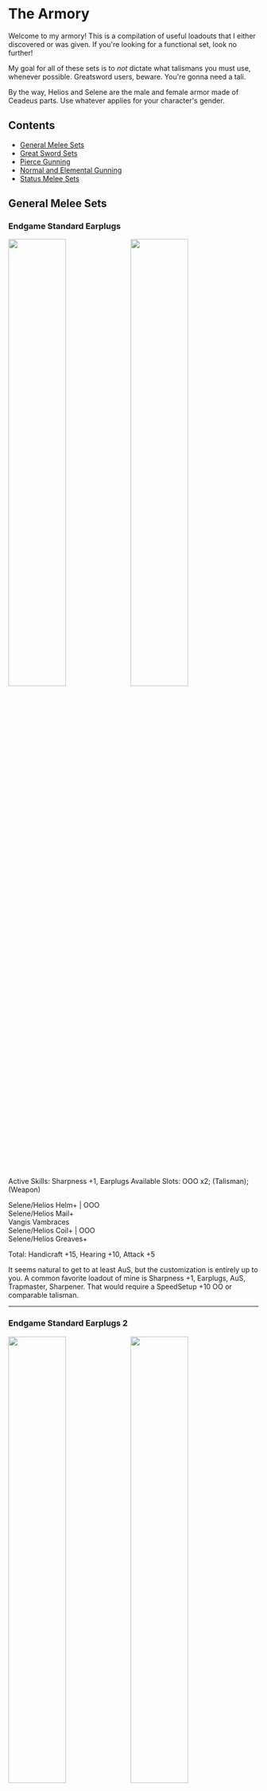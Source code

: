 # The Armory

Welcome to my armory! This is a compilation of useful loadouts that I either discovered or was given. If you're looking for a functional set, look no further!

My goal for all of these sets is to *not* dictate what talismans you must use, whenever possible. Greatsword users, beware. You're gonna need a tali.

By the way, Helios and Selene are the male and female armor made of Ceadeus parts. Use whatever applies for your character's gender.

## Contents

- [General Melee Sets](#general-melee-sets)
- [Great Sword Sets](#great-sword-sets)
- [Pierce Gunning](#pierce-gunning)
- [Normal and Elemental Gunning](#normal-and-elemental-gunning)
- [Status Melee Sets](#status-melee-sets)


## General Melee Sets

### Endgame Standard Earplugs
<p float="left">
<img src="images/endgame-standard-earplugs.png" width="48%">
<img src="images/endgame-standard-earplugs-skills.png" width="48%">
<p float="left">
Active Skills:  Sharpness +1, Earplugs  
Available Slots:  OOO x2; (Talisman); (Weapon)  
  
Selene/Helios Helm+ | OOO  
Selene/Helios Mail+  
Vangis Vambraces  
Selene/Helios Coil+ | OOO  
Selene/Helios Greaves+  

Total:  Handicraft +15, Hearing +10, Attack +5  

It seems natural to get to at least AuS, but the customization is entirely up to you. A common favorite loadout of mine is Sharpness +1, Earplugs, AuS, Trapmaster, Sharpener. That would require a SpeedSetup +10 OO or comparable talisman.

---

### Endgame Standard Earplugs 2
<p float="left">
<img src="images/endgame-standard-earplugs-2.png" width="48%">
<img src="images/endgame-standard-earplugs-2-skills.png" width="48%">
<p float="left">
Active Skills:  Sharpness +1, Earplugs  
Available Slots:  OOO x2; (Talisman); (Weapon)

Selene/Helios Helm+ | OOO  
Selene/Helios Mail+  
Vangis Vambraces  
Selene/Helios Coil  
Vangis Greaves | OOO  

Total:  Handicraft +14, Hearing +10, Attack +6  

Another way to achieve the same loadout as above. The Attack +6 goes really well with a Queen talisman that has C+10 Atk+3 O.

---

### Endgame High Grade Earplugs
<p float="left">
<img src="images/endgame-hge.png" width="48%">
<img src="images/endgame-hge-skills.png" width="48%">
<p float="left">
Active Skills:  (Sharpness +1), High Grade Earplugs  
Available Slots:  OOO x2; (Talisman); (Weapon)

Selene/Helios Helm+ | OOO  
Selene/Helios Mail+  
Vangis Vambraces  
Selene/Helios Coil 
Vangis Greaves | OOO  

Total:  Handicraft +14, Hearing +15, Attack +1  

This is *the* high grade earplugs loadout. Put the handicraft deco in the weapon slot if you can.

If you want a headless one though...

---

### Endgame Scuffed High Grade Earplugs
Active Skills:  Sharpness +1, High Grade Earplugs  
Available Slots:  (Helm); (Talisman); (Weapon)  

None  
Selene/Helios Mail+  
Selene/Helios Vambraces+  
Selene/Helios Coil  
Selene/Helios Greaves(+) 

Total:  Handicraft +15/+16, Hearing +17/+16  

You can swap the HR greaves for the LR greaves if you want.  

Truth is, there's a lot of ways to make less optimal versions of Sharpness+1 and some variety of earplugs. When I first reach HR51, these are the first sets I make by mixing whatever Vangis and Helios I have, and I improvise until I can refine them into Endgame Standard or Endgame HGE.

---

### Endgame Standard No Earplugs
Active Skills:  Sharpness +1, Attack Up (M), Autotracker, Raise Hunger  
Available Slots:  OOO x1; (Talisman); (Weapon)

Vangis Helm  
Vangis Mail  
Vangis Vambraces  
Vangis Coil  
Vangis Greaves | OOO  

Total:  Handicraft +15, Psychic +15, Attack +15  

Yes, this is just full Deviljho. Not many slots to work with. However, if you're willing to lose some Attack, you can get...

---

### Endgame Standard No Earplugs Flexible
Active Skills:  (Sharpness +1), Attack Up S, Detect  
Available Slots:  OOO x2; (Talisman); (Weapon)

Vangis Helm  
Vangis Mail  
Vangis Vambraces  
Selene/Helios Coil+ | OOO  
Vangis Greaves | OOO  

Total:  Handicraft +14, Psychic +12, Attack +12  

In my opinion, losing one level of attack is worth being able to gem in other stuff, like both sharpener and trapmaster just as an example. Also useful is guard, evasion, dung bomb expert, or whatever.  
If you're looking for an evade lancer set, this is it!

---

### Elemental Enjoyers
<p float="left">
<img src="images/elemental-enjoyer.png" width="48%">
<img src="images/elemental-enjoyer-skills.png" width="48%">
<p float="left">
Active Skills:  Sharpness +1, (Element Atk Up), (Attack Up (X))  
Available Slots: (Talisman); (Weapon)

Vangis Helm  
Lagiacrus Mail+ | OOO (Element 4)  
Vangis Vambraces  
Selene/Helios Coil+ | OOO (Handicraft 4)  
Vangis Greaves | OOO (Element 4)  

Total:  Handicraft +15, Element +9, Attack +9  

I'd rather use a standard sharpness mix, but that's me. With a 2 slot weapon and attack god talisman (Attack +7 OO), you can get AuL. Don't forget to finish off the Element +9 and Attack +9 by adding the corresponding decos either in your weapon or your talisman.

---

### Steel Guard Lancing
<p float="left">
<img src="images/steel-guard-lancing.png" width="48%">
<img src="images/steel-guard-lancing-skills.png" width="48%">
<p float="left">
Active Skills:  Sharpness +1, Guard +1, Speed Sharpen

1-Slot Weapon | O (Handicraft 1)  
Vangis Helm  
Vangis Mail  
Steel Vambraces+ | O (Sharpener 2)  
Steel Coil+ | O (Guard 1)  
Vangis Greaves | OOO (Handicraft 4)  
Talisman: Any O or better (Handicraft 1)

Total:  Handicraft +15, Guard +10, Sharpener +10, Attack +7

This is what I have for Guard Lancing that doesn't require a Guard skill in the talisman. You need one more Handicraft point in the tali. Funny enough, C+10 Atk+3 O fits extremely well into this set once more to tack on another C skill as well as AuS, but that is not at all mandatory. 

---

### Alloy+ is Bae
Active Skills:  Critical Eye +2, Trapmaster, Sharpener  
Available Slots:  OO x4; (Talisman); (Weapon)

Alloy Helm+ | OO  
Alloy Mail+ | OO  
Alloy Vambraces+ | OO  
Alloy Coil+ | OO  
Alloy Greaves+  

Total:  Expert +15, Sharpener +10, SpeedSetup +10  

Useful for weapons that don't benefit much from Sharpness +1, such as Flame Tempest and Reaver "Calamity".  
Since Alloy+ already has the best C skills in the game, I just shove Attack 3 gems into everything, but obviously it's up to you.  
Notably, this is available as soon as you unlock HR31! It's a very good progression set.

---

## Great Sword Sets

Okay, these require Crit Draw talismans. I warned you!

### Endgame GS Standard
<p float="left">
<img src="images/endgame-gs-standard.png" width="48%">
<img src="images/endgame-gs-standard-skills.png" width="48%">
<p float="left">
Active Skills:  Sharpness +1, Focus, Critical Draw, Earplugs

Weapon:  Anguish (P) | O (Handicraft 1)  
Baggi Helm+ | OOO (FastCharge 4)  
Selene/Helios Mail+  
Diablos Vambraces+ | OOO (FastCharge 4)  
Vangis Coil  
Selene Greaves+  
Talisman:  Crit Draw +7 O or better

Total:  Handicraft +15, Crit Draw +10, FastCharge +10, Hearing +10

If your Critical Draw talisman is only 7, you could use the very expensive and inferior Alatreon Revolution. If you don't have THAT, then you can use low rank Selene Greaves and not run earplugs.

If you have Crit Draw +6 OO, you can do the following for higher defense...

---

### Endgame GS Standard Redux
Active Skills:  Sharpness +1, Earplugs, Critical Draw, Focus

Anguish (P) | O (Crit Draw 1)  
Selene/Helios Helm+ | OOO (FastCharge 4)  
Selene/Helios Mail+  
Hinata/Yamato Kote+ | OOO (FastCharge 4)  
Selene/Helios Coil  
Vangis Greaves | OOO (Handicraft 4)  
Talisman:  Crit Draw +6 OO (Crit Draw 3)  

Total:  Handicraft +15, Crit Draw +10, FastCharge +10, Hearing +10

Style! Note that this costs a Stout Horn for your decoration.

---

### Endgame GS Standard no earplugs
<p float="left">
<img src="images/endgame-gs-no-earplugs.png" width="48%">
<img src="images/endgame-gs-no-earplugs-skills.png" width="48%">
<p float="left">
Active Skills:  Sharpness+1, Critical Draw, Focus, C+10

Anguish (P) | O (Handicraft 1)  
Baggi Helm+ | OOO (FastCharge 4)  
Selene/Helios Mail+  
Diablos Vambraces+ | OOO (FastCharge 4)  
Selene/Helios Coil+ | OOO (Handicraft 4)  
Vangis Greaves | OOO (Crit Draw 3, Handicraft 1)  
Talisman: Crit Draw +5/+6, C+10

Total: Handicraft +15, Crit Draw +10, FastCharge +10, C+10

For when earplugs don't help. I've seen Item Use Up and Capture Guru as the most useful C skills in this set.

If your talisman is Crit Draw 6, then you don't have to blow a stout horn for the decoration.

---

### Punishing Meme
Active Skills:  Sharpness +1, Critical Draw, Punishing Draw, Earplugs

Anguish (P) | O (Hearing 1)  
Damascus Helm | OOO (PunishDraw 4)  
Selene Mail+  
Diablos Vambraces+ | OOO (PunishDraw 4)  
Vangis Coil  
Selene Greaves  
Talisman: Crit Draw +7 O or better

Total:  Handicraft +15, Crit Draw +10, PunishDraw +10, Hearing +10

If you're into that sort of thing.

---

## Pierce Gunning

### Deviating Uragaan Smasher
<p float="left">
<img src="images/dev-ura-smasher.png" width="48%">
<img src="images/dev-ura-smasher-skills.png" width="48%">
<p float="left">

Active Skills:  Pierce Boost, Pierce S Lvl 1 Up, Critical Eye +X  
Available Slots:  O x1, OO x2, OOO x2; (Talisman)

Thundacrus Rex - Barrozooka O - Thundacrus OO  
Diablos Cap+  
Diablos Vest+  
Diablos Guards+ | OOO  
Alloy Coat+ | OO  
Gobul Leggings+ | OOO

Total: PierceS Up +10, Pierce S+ +10, Expert +4  

This gun loads 10 pierce1 rounds and fires at 0.6 range with high L deviation. The build above is prepared to gem in Critical Eye, the superior damage option for pierce shots. Otherwise, you can slot it however you like and use whatever talisman you want. If you want evasion, use Barioth Coat+ (OOO), Barioth Leggings, and an evasion talisman. Or if you're playing with Adrenaline, go with the Barroth+ like I did in the screenshot until we can get Black Leather Pants.

If you don't have/can't get a Stout Horn for the chest piece, the low rank Diablos Vest is only one point worse than the high rank one.

I've named this gun the Uragaan smasher because it obliterates the poor guy. In the Advanced quest Heroes Wanted, 60 Adrenaline Pierce S Lv1 shots and probably some bombs will put one of them low enough to capture!

---

### Straight Shooters
Active Skills:  Pierce S Boost, Pierce S All Up, Critical Eye 2  

Thundacrus Rex - Devil's Grin O (Expert 1) - Thundacrus Rex OO (PierceS+ 3)  
Diablos Cap+  
Diablos Vest+  
Diablos Guards+ | OOO (Expert 5)  
Alloy Coat+ | OO (Pierce S+ 3)  
Gobul Leggings+ | OOO (Expert 5)  

Total: PierceS Up +10, Pierce S+ +16, Expert +15

This gun loads 8 Pierce S Lv2 rounds and fires at 0.8 range with no deviation. Use whatever talisman you want. Like above, if you want evasion, swap the bottom pieces and/or use an appropriate talisman.

Also like above, substitue low rank chest if you need to.

This gun wants to fire straight through the longest part of the body. Fire straight into Deviljho or Agnaktor's face and thru the body, for example.

---

### World Eater Gun
The same as above, but change the gun parts to  
Chaos Wing - Devil's Grin O - Blizzard Cannon

Note that this gun has a folding frame so it is very immobile. It is used in World Eater speedruns, but can also be used freestyle in that fight. Its range is 0.96 so you can fire a little more comfortably vs the big guy, but whether or not it's better than just firing regular old 0.8 range bullets with a medium bowgun probably depends on the player.

For all of the above pierce gunning sets, the waist and leggings are up to you! For evasion, use Barioth+ Coat and Barioth- Leggings. For adrenaline, use Barroth+ Coat and Barroth+ Leggings, or when Black Leather Pants is in the game, use that.

---

## Normal and Elemental Gunning

### Normal Meme
Active Skills:  Normal S Boost, Normal S All Up  
Available Slots:  O x3, OOO x2; (Legs); (Talisman)

Chaos Wing - Jhen Cannon O - Aquamatic "Needler" - O  or Vulcannon  
Agnaktor Cap+  
Agnaktor Vest+ | O  
Agnaktor Guards+ | OOO  
Agnaktor Coat+ | OOO  
None  

Total: Normal S Up +10, Normal S+ +10

Look, no pants!

Sorry, Normal shot is sort of a meme. It's kind of good vs Qurupeco.

---

### Elemental Rapid Fire Bonus Shot
Active Skills:  Element Atk Up, Bonus Shot
Available Slots:  O x2, OO x2; (Head); (Talisman)

Rathling Gun+ - Rathling Gun+ O - Rathling Gun+ OO  
None  
Lagiacrus Vest+ | OOO (Element 4)  
Escadora Arma | O (Rapid Fire 1)  
Lagiacrus Coat+ | OO  
Lagiacrus Leggings+ | O  

Total: Rapid Fire +10, Elemental +10

For the head piece, you could wear Barrage Earring (meh), or any earring of your choice, or Barroth Helm+/Cap+ and a potential talisman. Or whatever you want!

---

### Ghost Rider Rapid Fire Bonus Shot
Active Skills:  Element Atk Up, Bonus Shot, Evasion Up  
Available Slots:  O x1, OO x1; (Talisman)

Chaos Wing - Rathling Gun+ O - Rathling Gun+ OO  
Skull Mask  
Lagiacrus Vest+ | OOO (Element 4)  
Escadora Arma | O (Evade Dist 1)  
Escadora Force | OO (Evade Dist 1, Evade Dist 1)  
Escadora Scala | O (Evade Dist 1)  

Total: Elemental +10, Evade Dist +15, Rapid Fire +10

We get more raw on the gun, and Evasion Up is there to make up for the lack of mobility with the HBG. It's actually pretty fun.

The listed guns are for rapid firing fire shots. I find the other elemental shots bad/useless, but you can just switch the barrel and stock to find ones that load the ammo type you want.

---

### Deep Fried Alatreon
Active Skills:  Load Up, Recoil Down 3, Clust S All Up

Rathling Gun+ - Rathling Gun+ O (Clust S+ 1) - Agnablaster OO (Recoil 1, Recoil 1)  
Barrage Earring  
Amagi/Mutsu Muneate+ | O (Recoil 1)  
Uragaan Guards+ | OOO (Recoil 4)  
Uragaan Coat+ | O (Recoil 1)  
Amagi/Mutsu Hakama+  
Talisman: Clust S +6 or better  

Total: Loading +15, Clust S+ +15, Recoil +20

Alatreon abuse gun, loading 5 Clust S Lv2 and firing with no recoil. If you have Clust god (Clust S+ +7 OO), you can gem in bombardier too.

Honestly, there's probably a cheaper way to make this without requiring a Clust S +6 talisman. The key takeaway is, this is the gun you *must* use, and the armor skills you are aiming for are Clust S All Up and Recoil Down 3. If you do not have Barrage Earring, that is fine; just load 4 Clust S Lv 2 shot instead of 5.

Look at the Uragaan+ and Jhen+ pieces, check your talismans, and try it out.

---

### Status Gunning
Use Thundacrus Rex - Light Bowgun/Jhen Cannon (O) - Chaos Wing. Get Recoil Down +2, Trapmaster, and Bombardier. The rest is irrelevant. You don't need Load Up.  You don't need Status Atk Up.

Full Uragaan+ meets these requirements.

Active Skills:  Defense Up (S), Recoil Down +2, Bombardier, Slow Eater
Available Slots:  O x3(/4), OOO x2; (Talisman)

---

## Status Melee Sets

Note: These are very, very flexible. Mine are just some simple examples.

In my opinion, if you run paralyze, then trapmaster is mandatory.  
If you run sleep, bombardier is mandatory.

### Blast Earring, anyone?
Active Skills:  Status Atk Up, Trapmaster, Razor Sharp  
Available Slots:  (Head); (Weapon); (Talisman)

None  
Alloy Mail+ | OO (SpeedSetup 2, Sharpness 1)  
Alloy Vambraces+ | OO (SpeedSetup 2, SpeedSetup 2)  
Bnahabra Coil+ | O (Status 1)  
Bnahabra Greaves+ | O (Status 1)  

Total: Sharpness +10, Status +10, SpeedSetup +10

Plenty of room to add other skills of your choice.

---

### Blast Earring, anyone? Lance Remix
Active Skills:  Status Atk Up, Razor Sharp, Guard +1  
Available Slots:  O x3; (Head); (Weapon); (Talisman)

None  
Agnaktor Mail+ | O  
Steel Vambraces+ | O  
Bnahabra Coil+ | O  
Bnahabra Boots  

Total: Sharpness +9, Status +10, Guard +10

For people who like guard lancing. Note the Bnah boots are low rank!

---

### Who Needs Blast Earring?
<p float="left">
<img src="images/who-needs-blast-earring.png" width="48%">
<img src="images/who-needs-blast-earring-skills.png" width="48%">
<p float="left">
Active Skills:  Status Atk Up, Razor Sharp, Bombardier  
Available Slots:  OO x1, OOO x1; (Talisman)

Morpheus Knife | OO  
Uragaan Helm+ | O (Bombardier 2)  
Uragaan Mail+ | O (Sharpness 1)  
Uragaan Vambraces+ | OOO  
Bnahabra Coil+ | O (Status 1)  
Bnahabra Greaves+ | O (Status 1)  

Total:  Bombardier +8, Status +10, Sharpness +10

There are still five slots left in the armor, and I haven't even included a talisman here. Put in the bomb boost gem to make sure you reach Bombardier.

If you have Bomb Boost +5 SpeedSetup +10 tali, you can even leave off the Uragaan Helm+.

---

### Low Rank Lagi
<p float="left">
<img src="images/low-rank-lagi-gunner.png" width="48%">
<img src="images/low-rank-lagi-gunner-skills.png" width="48%">
<p float="left">
Active Skills:  Normal S Boost, Element Atk Up, Olympic Swimmer, Status Atk Down  
Available Slots:  O x1, OO x4; (Weapon); (Talisman)

Lagiacrus Cap | OO  
Lagiacrus Vest | O  
Lagiacrus Guards | OO  
Lagiacrus Coat | OO  
Lagiacrus Leggings | OO  

Low Rank elemental gunning goodness. Lagiacrus is so flexible.

---


